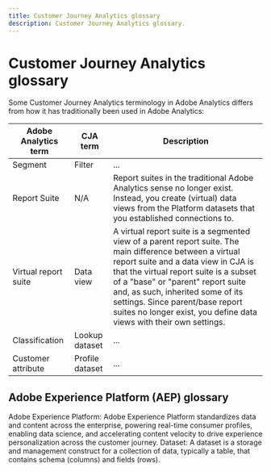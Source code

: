 ```yaml
---
title: Customer Journey Analytics glossary
description: Customer Journey Analytics glossary.
---
```


# Customer Journey Analytics glossary

Some Customer Journey Analytics terminology in Adobe Analytics differs from how it has traditionally been used in Adobe Analytics:

|Adobe Analytics term|CJA term|Description|
|---|---|---|
|Segment| Filter|...|
|Report Suite| N/A|Report suites in the traditional Adobe Analytics sense no longer exist. Instead, you create (virtual) data views from the Platform datasets that you established connections to.|
|Virtual report suite|Data view|A virtual report suite is a segmented view of a parent report suite. The main difference between a virtual report suite and a data view in CJA is that the virtual report suite is a subset of a "base" or "parent" report suite and, as such, inherited some of its settings. Since parent/base report suites no longer exist, you define data views with their own settings. |
|Classification|Lookup dataset|...|
|Customer attribute|Profile dataset|...|


## Adobe Experience Platform (AEP) glossary

Adobe Experience Platform: Adobe Experience Platform standardizes data and content across the enterprise, powering real-time consumer profiles, enabling data science, and accelerating content velocity to drive experience personalization across the customer journey.
Dataset: A dataset is a storage and management construct for a collection of data, typically a table, that contains schema (columns) and fields (rows).

